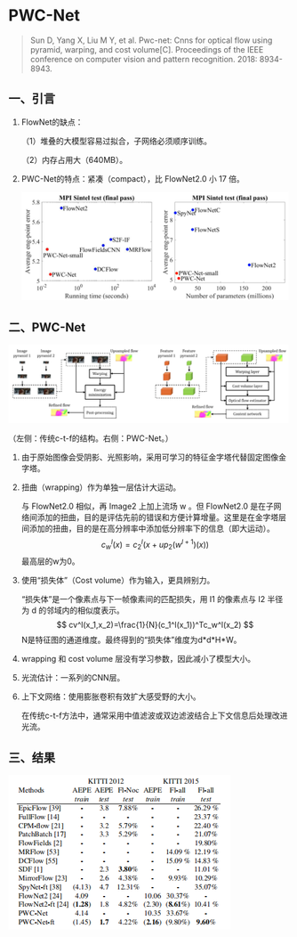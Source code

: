 # PWC-Net

> Sun D, Yang X, Liu M Y, et al. Pwc-net: Cnns for optical flow using pyramid, warping, and cost volume[C]. Proceedings of the IEEE conference on computer vision and pattern recognition. 2018: 8934-8943.

## 一、引言

1. FlowNet的缺点：

   （1）堆叠的大模型容易过拟合，子网络必须顺序训练。

   （2）内存占用大（640MB）。

2. PWC-Net的特点：紧凑（compact），比 FlowNet2.0 小 17 倍。

   ![71](\images\71.png)

## 二、PWC-Net

![72](images\72.png)

（左侧：传统c-t-f的结构。右侧：PWC-Net。）

1. 由于原始图像会受阴影、光照影响，采用可学习的特征金字塔代替固定图像金字塔。

2. 扭曲（wrapping）作为单独一层估计大运动。

   与 FlowNet2.0 相似，再 Image2 上加上流场 w 。但 FlowNet2.0 是在子网络间添加的扭曲，目的是评估先前的错误和方便计算增量。这里是在金字塔层间添加的扭曲，目的是在高分辨率中添加低分辨率下的信息（即大运动）。
   $$
   c_w^l(x)=c_2^l(x+up_2(w^{l+1})(x))
   $$
   最高层的w为0。

3. 使用“损失体”（Cost volume）作为输入，更具辨别力。

   “损失体”是一个像素点与下一帧像素间的匹配损失，用 I1 的像素点与 I2 半径为 d 的邻域内的相似度表示。
   $$
   cv^l(x_1,x_2)=\frac{1}{N}(c_1^l(x_1))^Tc_w^l(x_2)
   $$
   N是特征图的通道维度。最终得到的“损失体”维度为d\*d\*H\*W。

4. wrapping 和 cost volume 层没有学习参数，因此减小了模型大小。

5. 光流估计：一系列的CNN层。

6. 上下文网络：使用膨胀卷积有效扩大感受野的大小。

   在传统c-t-f方法中，通常采用中值滤波或双边滤波结合上下文信息后处理改进光流。

## 三、结果

![73](images\73.png)